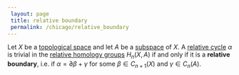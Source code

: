 ```yaml
---
 layout: page
 title: relative boundary
 permalink: /chicago/relative_boundary
---
```

Let $X$ be a [topological space](https://mathgloss.github.io/MathGloss/chicago/topological_space) and let $A$ be a [subspace](https://mathgloss.github.io/MathGloss/chicago/subspace_topology) of $X$. A [relative cycle](https://mathgloss.github.io/MathGloss/chicago/relative_cycle) $\alpha$ is trivial in the [relative homology groups](https://mathgloss.github.io/MathGloss/chicago/relative_homology_groups) $H_n(X,A)$ if and only if it is a **relative boundary**, i.e. if $\alpha = \partial\beta + \gamma$ for some $\beta\in C_{n+1}(X)$ and $\gamma\in C_n(A)$.

